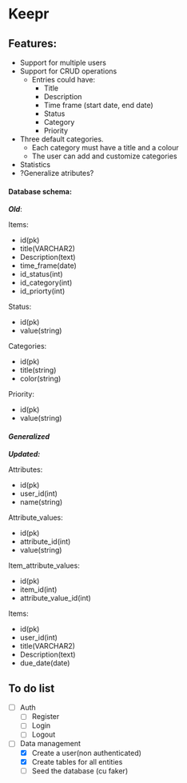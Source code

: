 # Keepr
## Features:
- Support for multiple users
- Support for CRUD operations
     - Entries could have:
	     - Title
	     - Description
	     - Time frame (start date, end date)
	     - Status
	     - Category
	     - Priority
- Three default categories.
	- Each category must have a title and a colour
	- The user can add and customize categories
- Statistics
- ?Generalize atributes?

#### Database schema:
***Old***:

Items:
- id(pk)
- title(VARCHAR2)
- Description(text)
- time_frame(date)
- id_status(int)
- id_category(int)
- id_priorty(int)

Status:
- id(pk)
- value(string)

Categories:
- id(pk)
- title(string)
- color(string)

Priority:
- id(pk)
- value(string)

#### ***Generalized***
***Updated:***

Attributes:
- id(pk)
- user_id(int)
- name(string)

Attribute_values:
- id(pk)
- attribute_id(int)
- value(string)

Item_attribute_values:
- id(pk)
- item_id(int)
- attribute_value_id(int)

Items:
- id(pk)
- user_id(int)
- title(VARCHAR2)
- Description(text)
- due_date(date)

## To do list
- [ ] Auth
	- [ ] Register
	- [ ] Login
	- [ ] Logout
- [ ] Data management
	- [x] Create a user(non authenticated)
	- [x] Create tables for all entities
	- [ ] Seed the database (cu faker)
